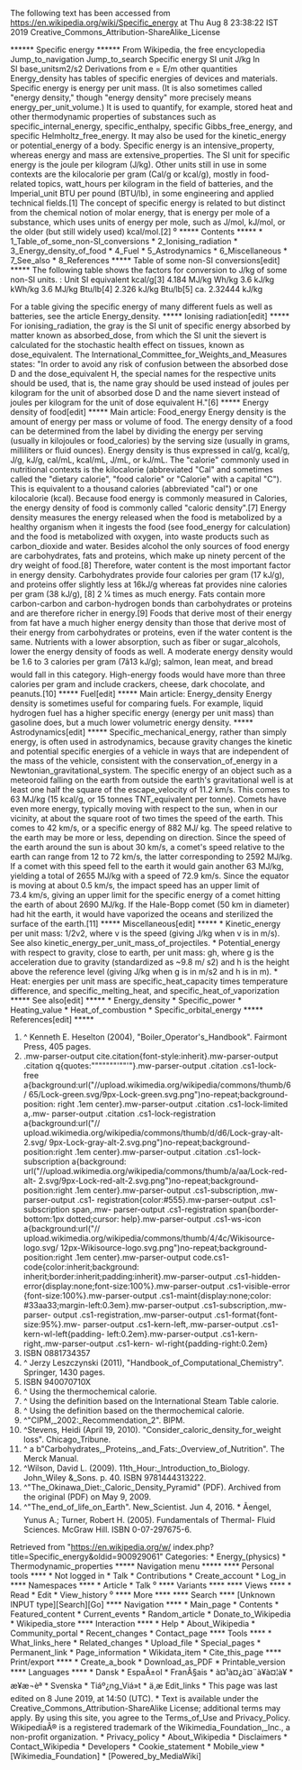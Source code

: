The following text has been accessed from https://en.wikipedia.org/wiki/Specific_energy at Thu Aug 8 23:38:22 IST 2019
Creative_Commons_Attribution-ShareAlike_License




















****** Specific energy ******
From Wikipedia, the free encyclopedia
Jump_to_navigation Jump_to_search
Specific energy
SI unit         J/kg
In SI base_unitsm2/s2
Derivations from e = E/m
other quantities
            Energy_density has tables of specific energies of devices and
            materials.
Specific energy is energy per unit mass. (It is also sometimes called "energy
density," though "energy density" more precisely means energy_per_unit_volume.)
It is used to quantify, for example, stored heat and other thermodynamic
properties of substances such as specific_internal_energy, specific_enthalpy,
specific Gibbs_free_energy, and specific Helmholtz_free_energy. It may also be
used for the kinetic_energy or potential_energy of a body. Specific energy is
an intensive_property, whereas energy and mass are extensive_properties.
The SI unit for specific energy is the joule per kilogram (J/kg). Other units
still in use in some contexts are the kilocalorie per gram (Cal/g or kcal/g),
mostly in food-related topics, watt_hours per kilogram in the field of
batteries, and the Imperial_unit BTU per pound (BTU/lb), in some engineering
and applied technical fields.[1]
The concept of specific energy is related to but distinct from the chemical
notion of molar energy, that is energy per mole of a substance, which uses
units of energy per mole, such as J/mol, kJ/mol, or the older (but still widely
used) kcal/mol.[2]
⁰
***** Contents *****
    * 1_Table_of_some_non-SI_conversions
    * 2_Ionising_radiation
    * 3_Energy_density_of_food
    * 4_Fuel
    * 5_Astrodynamics
    * 6_Miscellaneous
    * 7_See_also
    * 8_References
***** Table of some non-SI conversions[edit] *****
The following table shows the factors for conversion to J/kg of some non-SI
units. :
Unit      SI equivalent
kcal/g[3] 4.184 MJ/kg
Wh/kg     3.6 kJ/kg
kWh/kg    3.6 MJ/kg
Btu/lb[4] 2.326 kJ/kg
Btu/lb[5] ca. 2.32444 kJ/kg

For a table giving the specific energy of many different fuels as well as
batteries, see the article Energy_density.
***** Ionising radiation[edit] *****
For ionising_radiation, the gray is the SI unit of specific energy absorbed by
matter known as absorbed_dose, from which the SI unit the sievert is calculated
for the stochastic health effect on tissues, known as dose_equivalent. The
International_Committee_for_Weights_and_Measures states: "In order to avoid any
risk of confusion between the absorbed dose D and the dose_equivalent H, the
special names for the respective units should be used, that is, the name gray
should be used instead of joules per kilogram for the unit of absorbed dose D
and the name sievert instead of joules per kilogram for the unit of dose
equivalent H."[6]
***** Energy density of food[edit] *****
Main article: Food_energy
Energy density is the amount of energy per mass or volume of food. The energy
density of a food can be determined from the label by dividing the energy per
serving (usually in kilojoules or food_calories) by the serving size (usually
in grams, milliliters or fluid ounces). Energy density is thus expressed in
cal/g, kcal/g, J/g, kJ/g, cal/mL, kcal/mL, J/mL, or kJ/mL. The "calorie"
commonly used in nutritional contexts is the kilocalorie (abbreviated "Cal" and
sometimes called the "dietary calorie", "food calorie" or "Calorie" with a
capital "C"). This is equivalent to a thousand calories (abbreviated "cal") or
one kilocalorie (kcal). Because food energy is commonly measured in Calories,
the energy density of food is commonly called "caloric density".[7]
Energy density measures the energy released when the food is metabolized by a
healthy organism when it ingests the food (see food_energy for calculation) and
the food is metabolized with oxygen, into waste products such as carbon_dioxide
and water. Besides alcohol the only sources of food energy are carbohydrates,
fats and proteins, which make up ninety percent of the dry weight of food.[8]
Therefore, water content is the most important factor in energy density.
Carbohydrates provide four calories per gram (17 kJ/g), and proteins offer
slightly less at 16kJ/g whereas fat provides nine calories per gram (38 kJ/g),
[8] &#x200b;2 1⁄4 times as much energy. Fats contain more carbon-carbon and
carbon-hydrogen bonds than carbohydrates or proteins and are therefore richer
in energy.[9] Foods that derive most of their energy from fat have a much
higher energy density than those that derive most of their energy from
carbohydrates or proteins, even if the water content is the same. Nutrients
with a lower absorption, such as fiber or sugar_alcohols, lower the energy
density of foods as well. A moderate energy density would be 1.6 to 3 calories
per gram (7â13 kJ/g); salmon, lean meat, and bread would fall in this
category. High-energy foods would have more than three calories per gram and
include crackers, cheese, dark chocolate, and peanuts.[10]
***** Fuel[edit] *****
Main article: Energy_density
Energy density is sometimes useful for comparing fuels. For example, liquid
hydrogen fuel has a higher specific energy (energy per unit mass) than gasoline
does, but a much lower volumetric energy density.
***** Astrodynamics[edit] *****
Specific_mechanical_energy, rather than simply energy, is often used in
astrodynamics, because gravity changes the kinetic and potential specific
energies of a vehicle in ways that are independent of the mass of the vehicle,
consistent with the conservation_of_energy in a Newtonian_gravitational_system.
The specific energy of an object such as a meteoroid falling on the earth from
outside the earth's gravitational well is at least one half the square of the
escape_velocity of 11.2 km/s. This comes to 63 MJ/kg (15 kcal/g, or 15 tonnes
TNT_equivalent per tonne). Comets have even more energy, typically moving with
respect to the sun, when in our vicinity, at about the square root of two times
the speed of the earth. This comes to 42 km/s, or a specific energy of 882 MJ/
kg. The speed relative to the earth may be more or less, depending on
direction. Since the speed of the earth around the sun is about 30 km/s, a
comet's speed relative to the earth can range from 12 to 72 km/s, the latter
corresponding to 2592 MJ/kg. If a comet with this speed fell to the earth it
would gain another 63 MJ/kg, yielding a total of 2655 MJ/kg with a speed of
72.9 km/s. Since the equator is moving at about 0.5 km/s, the impact speed has
an upper limit of 73.4 km/s, giving an upper limit for the specific energy of a
comet hitting the earth of about 2690 MJ/kg.
If the Hale-Bopp comet (50 km in diameter) had hit the earth, it would have
vaporized the oceans and sterilized the surface of the earth.[11]
***** Miscellaneous[edit] *****
    * Kinetic_energy per unit mass: 1/2v2, where v is the speed (giving J/kg
      when v is in m/s). See also kinetic_energy_per_unit_mass_of_projectiles.
    * Potential_energy with respect to gravity, close to earth, per unit mass:
      gh, where g is the acceleration due to gravity (standardized as ~9.8 m/
      s2) and h is the height above the reference level (giving J/kg when g is
      in m/s2 and h is in m).
    * Heat: energies per unit mass are specific_heat_capacity times temperature
      difference, and specific_melting_heat, and specific_heat_of_vaporization
***** See also[edit] *****
    * Energy_density
    * Specific_power
    * Heating_value
    * Heat_of_combustion
    * Specific_orbital_energy
***** References[edit] *****
   1. ^  Kenneth E. Heselton (2004), "Boiler_Operator's_Handbook". Fairmont
      Press, 405 pages.
   2. .mw-parser-output cite.citation{font-style:inherit}.mw-parser-output
      .citation q{quotes:"\"""\"""'""'"}.mw-parser-output .citation .cs1-lock-
      free a{background:url("//upload.wikimedia.org/wikipedia/commons/thumb/6/
      65/Lock-green.svg/9px-Lock-green.svg.png")no-repeat;background-position:
      right .1em center}.mw-parser-output .citation .cs1-lock-limited a,.mw-
      parser-output .citation .cs1-lock-registration a{background:url("//
      upload.wikimedia.org/wikipedia/commons/thumb/d/d6/Lock-gray-alt-2.svg/
      9px-Lock-gray-alt-2.svg.png")no-repeat;background-position:right .1em
      center}.mw-parser-output .citation .cs1-lock-subscription a{background:
      url("//upload.wikimedia.org/wikipedia/commons/thumb/a/aa/Lock-red-alt-
      2.svg/9px-Lock-red-alt-2.svg.png")no-repeat;background-position:right
      .1em center}.mw-parser-output .cs1-subscription,.mw-parser-output .cs1-
      registration{color:#555}.mw-parser-output .cs1-subscription span,.mw-
      parser-output .cs1-registration span{border-bottom:1px dotted;cursor:
      help}.mw-parser-output .cs1-ws-icon a{background:url("//
      upload.wikimedia.org/wikipedia/commons/thumb/4/4c/Wikisource-logo.svg/
      12px-Wikisource-logo.svg.png")no-repeat;background-position:right .1em
      center}.mw-parser-output code.cs1-code{color:inherit;background:
      inherit;border:inherit;padding:inherit}.mw-parser-output .cs1-hidden-
      error{display:none;font-size:100%}.mw-parser-output .cs1-visible-error
      {font-size:100%}.mw-parser-output .cs1-maint{display:none;color:
      #33aa33;margin-left:0.3em}.mw-parser-output .cs1-subscription,.mw-parser-
      output .cs1-registration,.mw-parser-output .cs1-format{font-size:95%}.mw-
      parser-output .cs1-kern-left,.mw-parser-output .cs1-kern-wl-left{padding-
      left:0.2em}.mw-parser-output .cs1-kern-right,.mw-parser-output .cs1-kern-
      wl-right{padding-right:0.2em}
   3. ISBN 0881734357
   4. ^  Jerzy Leszczynski (2011), "Handbook_of_Computational_Chemistry".
      Springer, 1430 pages.
   5. ISBN 940070710X
   6. ^ Using the thermochemical calorie.
   7. ^ Using the definition based on the International Steam Table calorie.
   8. ^ Using the definition based on the thermochemical calorie.
   9. ^"CIPM,_2002:_Recommendation_2". BIPM.
  10. ^Stevens, Heidi (April 19, 2010). "Consider_caloric_density_for_weight
      loss". Chicago_Tribune.
  11. ^ a b"Carbohydrates,_Proteins,_and_Fats:_Overview_of_Nutrition". The
      Merck Manual.
  12. ^Wilson, David L. (2009). 11th_Hour:_Introduction_to_Biology. John_Wiley
      &_Sons. p. 40. ISBN 9781444313222.
  13. ^"The_Okinawa_Diet:_Caloric_Density_Pyramid" (PDF). Archived from the
      original (PDF) on May 9, 2009.
  14. ^"The_end_of_life_on_Earth". New_Scientist. Jun 4, 2016.
    * Ãengel, Yunus A.; Turner, Robert H. (2005). Fundamentals of Thermal-
      Fluid Sciences. McGraw Hill. ISBN 0-07-297675-6.

Retrieved from "https://en.wikipedia.org/w/
index.php?title=Specific_energy&oldid=900929061"
Categories:
    * Energy_(physics)
    * Thermodynamic_properties
***** Navigation menu *****
**** Personal tools ****
    * Not logged in
    * Talk
    * Contributions
    * Create_account
    * Log_in
**** Namespaces ****
    * Article
    * Talk
⁰
**** Variants ****
**** Views ****
    * Read
    * Edit
    * View_history
⁰
**** More ****
**** Search ****
[Unknown INPUT type][Search][Go]
**** Navigation ****
    * Main_page
    * Contents
    * Featured_content
    * Current_events
    * Random_article
    * Donate_to_Wikipedia
    * Wikipedia_store
**** Interaction ****
    * Help
    * About_Wikipedia
    * Community_portal
    * Recent_changes
    * Contact_page
**** Tools ****
    * What_links_here
    * Related_changes
    * Upload_file
    * Special_pages
    * Permanent_link
    * Page_information
    * Wikidata_item
    * Cite_this_page
**** Print/export ****
    * Create_a_book
    * Download_as_PDF
    * Printable_version
**** Languages ****
    * Dansk
    * EspaÃ±ol
    * FranÃ§ais
    * à¤¹à¤¿à¤¨à¥à¤¦à¥
    * æ¥æ¬èª
    * Svenska
    * Tiáº¿ng_Viá»t
    * ä¸­æ
Edit_links
    * This page was last edited on 8 June 2019, at 14:50 (UTC).
    * Text is available under the Creative_Commons_Attribution-ShareAlike
      License; additional terms may apply. By using this site, you agree to the
      Terms_of_Use and Privacy_Policy. WikipediaÂ® is a registered trademark of
      the Wikimedia_Foundation,_Inc., a non-profit organization.
    * Privacy_policy
    * About_Wikipedia
    * Disclaimers
    * Contact_Wikipedia
    * Developers
    * Cookie_statement
    * Mobile_view
    * [Wikimedia_Foundation]
    * [Powered_by_MediaWiki]
